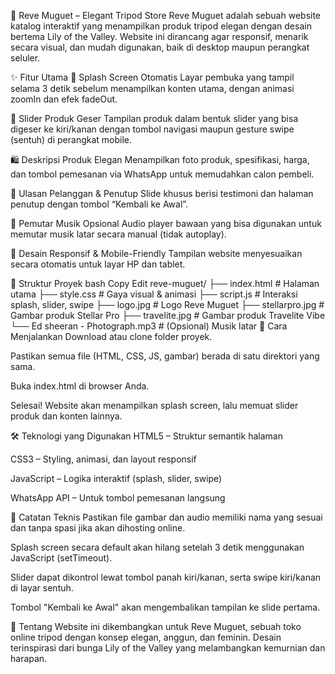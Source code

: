 🌸 Reve Muguet – Elegant Tripod Store
Reve Muguet adalah sebuah website katalog interaktif yang menampilkan produk tripod elegan dengan desain bertema Lily of the Valley. Website ini dirancang agar responsif, menarik secara visual, dan mudah digunakan, baik di desktop maupun perangkat seluler.

✨ Fitur Utama
🌟 Splash Screen Otomatis
Layar pembuka yang tampil selama 3 detik sebelum menampilkan konten utama, dengan animasi zoomIn dan efek fadeOut.

📸 Slider Produk Geser
Tampilan produk dalam bentuk slider yang bisa digeser ke kiri/kanan dengan tombol navigasi maupun gesture swipe (sentuh) di perangkat mobile.

🛍️ Deskripsi Produk Elegan
Menampilkan foto produk, spesifikasi, harga, dan tombol pemesanan via WhatsApp untuk memudahkan calon pembeli.

💬 Ulasan Pelanggan & Penutup
Slide khusus berisi testimoni dan halaman penutup dengan tombol “Kembali ke Awal”.

🎵 Pemutar Musik Opsional
Audio player bawaan yang bisa digunakan untuk memutar musik latar secara manual (tidak autoplay).

📱 Desain Responsif & Mobile-Friendly
Tampilan website menyesuaikan secara otomatis untuk layar HP dan tablet.

📁 Struktur Proyek
bash
Copy
Edit
reve-muguet/
├── index.html        # Halaman utama
├── style.css         # Gaya visual & animasi
├── script.js         # Interaksi splash, slider, swipe
├── logo.jpg          # Logo Reve Muguet
├── stellarpro.jpg    # Gambar produk Stellar Pro
├── travelite.jpg     # Gambar produk Travelite Vibe
└── Ed sheeran - Photograph.mp3  # (Opsional) Musik latar
🚀 Cara Menjalankan
Download atau clone folder proyek.

Pastikan semua file (HTML, CSS, JS, gambar) berada di satu direktori yang sama.

Buka index.html di browser Anda.

Selesai! Website akan menampilkan splash screen, lalu memuat slider produk dan konten lainnya.

🛠️ Teknologi yang Digunakan
HTML5 – Struktur semantik halaman

CSS3 – Styling, animasi, dan layout responsif

JavaScript – Logika interaktif (splash, slider, swipe)

WhatsApp API – Untuk tombol pemesanan langsung

🧩 Catatan Teknis
Pastikan file gambar dan audio memiliki nama yang sesuai dan tanpa spasi jika akan dihosting online.

Splash screen secara default akan hilang setelah 3 detik menggunakan JavaScript (setTimeout).

Slider dapat dikontrol lewat tombol panah kiri/kanan, serta swipe kiri/kanan di layar sentuh.

Tombol "Kembali ke Awal" akan mengembalikan tampilan ke slide pertama.

🧡 Tentang
Website ini dikembangkan untuk Reve Muguet, sebuah toko online tripod dengan konsep elegan, anggun, dan feminin. Desain terinspirasi dari bunga Lily of the Valley yang melambangkan kemurnian dan harapan.

